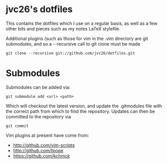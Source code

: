 jvc26's dotfiles
================
This contains the dotfiles which I use on a regular basis, as well
as a few other bits and pieces such as my notes LaTeX stylefile.

Additional plugins (such as those for vim in the .vim directory are
git submodules, and so a --recursive call to git clone must be made

    git clone --recursive git://github.com/jvc26/dotfiles.git

Submodules
==========
Submodules can be added via:

    git submodule add <url> <path>

Which will checkout the latest version, and update the .gitmodules 
file with the correct path from which to find the repository.
Updates can then be committed to the repository via

    git commit

Vim plugins at present have come from:

* http://github.com/vim-scripts
* http://github.com/tpope
* https://github.com/kchmck
